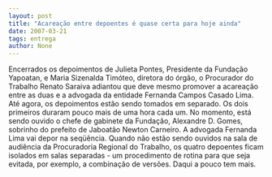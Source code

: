 ```yaml
---
layout: post
title: "Acareação entre depoentes é quase certa para hoje ainda"
date: 2007-03-21
tags: entrega
author: None
---
```

Encerrados os depoimentos de Julieta Pontes, Presidente da Fundação Yapoatan, e Maria Sizenalda Timóteo, diretora do órgão, o Procurador do Trabalho Renato Saraiva adiantou que deve mesmo promover a acareação entre as duas e a advogada da entidade Fernanda Campos Casado Lima. 
Até agora, os depoimentos estão sendo tomados em separado. Os dois primeiros duraram pouco mais de uma hora cada um. 
No momento, está sendo ouvido o chefe de gabinete da Fundação, Alexandre D. Gomes, sobrinho do prefeito de Jaboatão Newton Carneiro. A advogada Fernanda Lima vai depor na seqüência.
Quando não estão sendo ouvidos na sala de audiência da Procuradoria Regional do Trabalho, os quatro depoentes&nbsp;ficam isolados em salas separadas - um procedimento de rotina para que seja evitada, por exemplo, a combinação de versões. 
Daqui a pouco tem mais. 